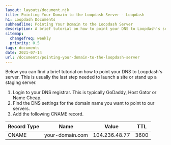 ```yaml
---
layout: layouts/document.njk
title: Pointing Your Domain to the Loopdash Server - Loopdash
h1: Loopdash Documents
subheadline: Pointing Your Domain to the Loopdash Server
description: A brief tutorial on how to point your DNS to Loopdash's server
sitemap:
  changefreq: weekly
  priority: 0.5
tags: documents
date: 2021-07-14
url: /documents/pointing-your-domain-to-the-loopdash-server
---
```


<article class="content">
  <div class="wrap1000">
    <div class="base scroll fadeUp">
      <p>Below you can find a brief tutorial on how to point your DNS to Loopdash's server. This is usually the last step needed to launch a site or stand up a staging server.</p>
      <ol>
        <li>Login to your DNS registrar. This is typically GoDaddy, Host Gator or Name Cheap.</li>
        <li>Find the DNS settings for the domain name you want to point to our servers.</li>
        <li>Add the following CNAME record.</li>
      </ol>
      <table>
        <thead>
          <tr>
            <th>Record Type</th>
            <th>Name</th>
            <th>Value</th>
            <th>TTL</th>
          </tr>
        </thead>
        <tbody>
          <tr>
            <td>CNAME</td>
            <td>your-domain.com</td>
            <td>104.236.48.77</td>
            <td>3600</td>
          </tr>
        </tbody>
      </table>
    </div>
  </div>
</article>
